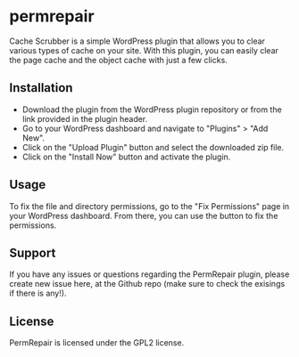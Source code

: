 # permrepair
Cache Scrubber is a simple WordPress plugin that allows you to clear various types of cache on your site. With this plugin, you can easily clear the page cache and the object cache with just a few clicks.

## Installation
* Download the plugin from the WordPress plugin repository or from the link provided in the plugin header.
* Go to your WordPress dashboard and navigate to "Plugins" > "Add New".
* Click on the "Upload Plugin" button and select the downloaded zip file.
* Click on the "Install Now" button and activate the plugin.

## Usage
To fix the file and directory permissions, go to the "Fix Permissions" page in your WordPress dashboard. From there, you can use the button to fix the permissions.

## Support
If you have any issues or questions regarding the PermRepair plugin, please create new issue here, at the Github repo (make sure to check the exisings if there is any!).

## License
PermRepair is licensed under the GPL2 license.

